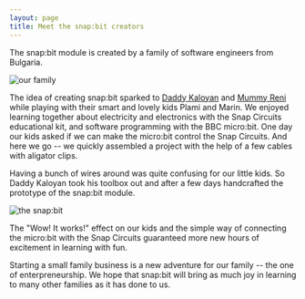 ```yaml
---
layout: page
title: Meet the snap:bit creators
---
```


The snap:bit module is created by a family of software engineers from Bulgaria.

![our family]({{site.baseurl}}/assets/images/family.png)

The idea of creating snap:bit sparked to [Daddy Kaloyan](https://www.linkedin.com/in/kaloyanraev/) and [Mummy Reni](https://www.linkedin.com/in/irena-stambolieva-aa2b022/) while playing with their smart and lovely kids Plami and Marin. We enjoyed learning together about electricity and electronics with the Snap Circuits educational kit, and software programming with the BBC micro:bit. One day our kids asked if we can make the micro:bit control the Snap Circuits. And here we go -- we quickly assembled a project with the help of a few cables with aligator clips.

Having a bunch of wires around was quite confusing for our little kids. So Daddy Kaloyan took his toolbox out and after a few days handcrafted the prototype of the snap:bit module.

![the snap:bit]({{site.baseurl}}/assets/images/prototype.jpg)

The "Wow! It works!" effect on our kids and the simple way of connecting the micro:bit with the Snap Circuits guaranteed more new hours of excitement in learning with fun.

Starting a small family business is a new adventure for our family -- the one of enterpreneurship. We hope that snap:bit will bring as much joy in learning to many other families as it has done to us.
